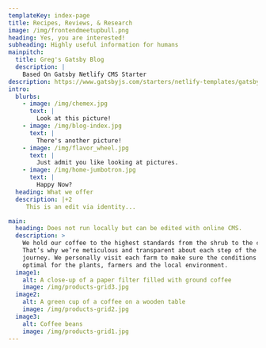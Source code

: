 ```yaml
---
templateKey: index-page
title: Recipes, Reviews, & Research
image: /img/frontendmeetupbull.png
heading: Yes, you are interested!
subheading: Highly useful information for humans
mainpitch:
  title: Greg's Gatsby Blog
  description: |
    Based On Gatsby Netlify CMS Starter
description: https://www.gatsbyjs.com/starters/netlify-templates/gatsby-starter-netlify-cms/
intro:
  blurbs:
    - image: /img/chemex.jpg
      text: |
        Look at this picture!
    - image: /img/blog-index.jpg
      text: |
        There's another picture!
    - image: /img/flavor_wheel.jpg
      text: |
        Just admit you like looking at pictures.
    - image: /img/home-jumbotron.jpg
      text: |
        Happy Now?
  heading: What we offer
  description: |+2
     This is an edit via identity...

main:
  heading: Does not run locally but can be edited with online CMS.
  description: >
    We hold our coffee to the highest standards from the shrub to the cup.
    That’s why we’re meticulous and transparent about each step of the coffee’s
    journey. We personally visit each farm to make sure the conditions are
    optimal for the plants, farmers and the local environment.
  image1:
    alt: A close-up of a paper filter filled with ground coffee
    image: /img/products-grid3.jpg
  image2:
    alt: A green cup of a coffee on a wooden table
    image: /img/products-grid2.jpg
  image3:
    alt: Coffee beans
    image: /img/products-grid1.jpg
---
```

